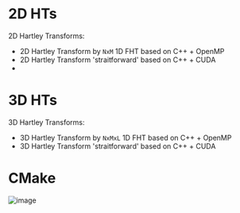 # 2D HTs
2D Hartley Transforms:
 - 2D Hartley Transform by `NxM` 1D FHT based on C++ + OpenMP
 - 2D Hartley Transform 'straitforward' based on C++ + CUDA
 - 
# 3D HTs
3D Hartley Transforms:
 - 3D Hartley Transform by `NxMxL` 1D FHT based on C++ + OpenMP
 - 3D Hartley Transform 'straitforward' based on C++ + CUDA

# CMake
![image](https://user-images.githubusercontent.com/39338008/226965262-3e1cf9ba-dc2f-47c9-8763-652a06ba1800.png)
